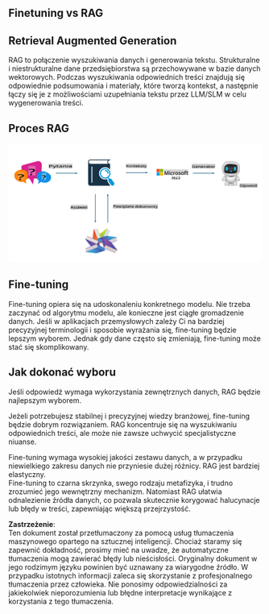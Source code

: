 ## Finetuning vs RAG

## Retrieval Augmented Generation

RAG to połączenie wyszukiwania danych i generowania tekstu. Strukturalne i niestrukturalne dane przedsiębiorstwa są przechowywane w bazie danych wektorowych. Podczas wyszukiwania odpowiednich treści znajdują się odpowiednie podsumowania i materiały, które tworzą kontekst, a następnie łączy się je z możliwościami uzupełniania tekstu przez LLM/SLM w celu wygenerowania treści.

## Proces RAG
![FinetuningvsRAG](../../../../translated_images/rag.36e7cb856f120334d577fde60c6a5d7c5eecae255dac387669303d30b4b3efa4.pl.png)

## Fine-tuning
Fine-tuning opiera się na udoskonaleniu konkretnego modelu. Nie trzeba zaczynać od algorytmu modelu, ale konieczne jest ciągłe gromadzenie danych. Jeśli w aplikacjach przemysłowych zależy Ci na bardziej precyzyjnej terminologii i sposobie wyrażania się, fine-tuning będzie lepszym wyborem. Jednak gdy dane często się zmieniają, fine-tuning może stać się skomplikowany.

## Jak dokonać wyboru
Jeśli odpowiedź wymaga wykorzystania zewnętrznych danych, RAG będzie najlepszym wyborem.

Jeżeli potrzebujesz stabilnej i precyzyjnej wiedzy branżowej, fine-tuning będzie dobrym rozwiązaniem. RAG koncentruje się na wyszukiwaniu odpowiednich treści, ale może nie zawsze uchwycić specjalistyczne niuanse.

Fine-tuning wymaga wysokiej jakości zestawu danych, a w przypadku niewielkiego zakresu danych nie przyniesie dużej różnicy. RAG jest bardziej elastyczny.  
Fine-tuning to czarna skrzynka, swego rodzaju metafizyka, i trudno zrozumieć jego wewnętrzny mechanizm. Natomiast RAG ułatwia odnalezienie źródła danych, co pozwala skutecznie korygować halucynacje lub błędy w treści, zapewniając większą przejrzystość.

**Zastrzeżenie**:  
Ten dokument został przetłumaczony za pomocą usług tłumaczenia maszynowego opartego na sztucznej inteligencji. Chociaż staramy się zapewnić dokładność, prosimy mieć na uwadze, że automatyczne tłumaczenia mogą zawierać błędy lub nieścisłości. Oryginalny dokument w jego rodzimym języku powinien być uznawany za wiarygodne źródło. W przypadku istotnych informacji zaleca się skorzystanie z profesjonalnego tłumaczenia przez człowieka. Nie ponosimy odpowiedzialności za jakiekolwiek nieporozumienia lub błędne interpretacje wynikające z korzystania z tego tłumaczenia.